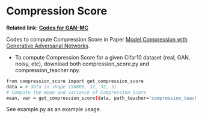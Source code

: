 # Compression Score

**Related link: [Codes for GAN-MC](https://github.com/RuishanLiu/GAN-TSC)**

Codes to compute Compression Score in Paper [Model Compression with Generative Adversarial Networks](https://arxiv.org/pdf/1812.02271.pdf).

* To compute Compression Score for a given Cifar10 dataset (real, GAN, noisy, etc), download both compression_score.py and compression_teacher.npy. 

```bash
from compression_score import get_compression_score
data = # data in shape (50000, 32, 32, 3)
# Compute the mean and variance of Compression Score
mean, var = get_compression_score(data, path_teacher='compression_teacher.npy')
```

See example.py as an example usage.
